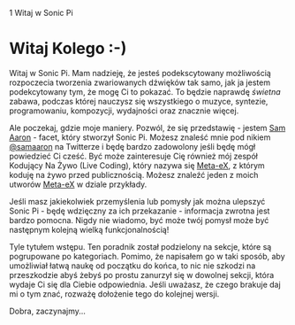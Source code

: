 1 Witaj w Sonic Pi

# Witaj Kolego :-)

Witaj w Sonic Pi. Mam nadzieję, że jesteś podekscytowany możliwością 
rozpoczecia tworzenia zwariowanych dźwięków tak samo, jak ja jestem 
podekcytowany tym, że mogę Ci to pokazać. To będzie naprawdę *świetna* 
zabawa, podczas której nauczysz się wszystkiego o muzyce, syntezie, 
programowaniu, kompozycji, wydajności oraz znacznie więcej.
                                                                               
Ale poczekaj, gdzie moje maniery. Pozwól, że się przedstawię - jestem 
[Sam Aaron](http://twitter.com/samaaron) - facet, który stworzył Sonic Pi.
Możesz znaleść mnie pod nikiem [@samaaron](http://twitter.com/samaaron) na 
Twitterze i będę bardzo zadowolony jeśli będę mógł powiedzieć Ci cześć. 
Być może zainteresuje Cię również mój zespół Kodujący Na Żywo (Live Coding), 
który nazywa się [Meta-eX](http://meta-ex.com), z którym koduję na żywo przed 
publicznością. Możesz znaleźć jeden z moich utworów 
[Meta-eX](http://meta-ex.com) w dziale przykłady.

Jeśli masz jakiekolwiek przemyślenia lub pomysły jak można ulepszyć Sonic Pi - 
będę wdzięczny za ich przekazanie - informacja zwrotna jest bardzo pomocna. 
Nigdy nie wiadomo, być może twój pomysł może być następnym kolejną wielką 
funkcjonalnością!

Tyle tytułem wstępu. Ten poradnik został podzielony na sekcje, które są 
pogrupowane po kategoriach. Pomimo, że napisałem go w taki sposób, aby 
umożliwiał łatwą naukę od początku do końca, to nic nie szkodzi na 
przeszkodzie abyś żebyś po prostu zanurzył się w dowolnej sekcji, która 
wydaje Ci się dla Ciebie odpowiednia. Jeśli uważasz, że czego brakuje daj 
mi o tym znać, rozważę dołożenie tego do kolejnej wersji.

Dobra, zaczynajmy...
